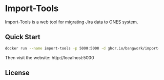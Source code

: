 # Import-Tools

Import-Tools is a web tool for migrating Jira data to ONES system.

## Quick Start

```bash
docker run --name import-tools -p 5000:5000 -d ghcr.io/bangwork/import-tools:latest
```

Then visit the website: http://localhost:5000

## License
